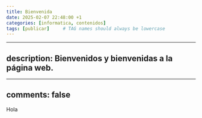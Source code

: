 ```yaml
---
title: Bienvenida
date: 2025-02-07 22:48:00 +1
categories: [informatica, contenidos]
tags: [publicar]     # TAG names should always be lowercase
---
```


---
description: Bienvenidos y bienvenidas a la página web.
---

---
comments: false
---

Hola
